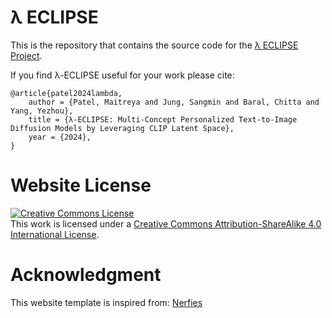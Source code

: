 # &lambda; ECLIPSE

This is the repository that contains the source code for the [&lambda; ECLIPSE Project](https://eclipse-t2i.github.io/Lambda-ECLIPSE/).

If you find &lambda;-ECLIPSE useful for your work please cite:
```
@article{patel2024lambda,
    author = {Patel, Maitreya and Jung, Sangmin and Baral, Chitta and Yang, Yezhou},
    title = {λ-ECLIPSE: Multi-Concept Personalized Text-to-Image Diffusion Models by Leveraging CLIP Latent Space},
    year = {2024},
}
```

# Website License
<a rel="license" href="http://creativecommons.org/licenses/by-sa/4.0/"><img alt="Creative Commons License" style="border-width:0" src="https://i.creativecommons.org/l/by-sa/4.0/88x31.png" /></a><br />This work is licensed under a <a rel="license" href="http://creativecommons.org/licenses/by-sa/4.0/">Creative Commons Attribution-ShareAlike 4.0 International License</a>.


# Acknowledgment
This website template is inspired from: <a href="https://github.com/nerfies/nerfies.github.io">Nerfies</a>
